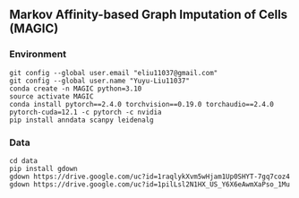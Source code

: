 Markov Affinity-based Graph Imputation of Cells (MAGIC)
-------------------------------------------------------

### Environment
```
git config --global user.email "eliu11037@gmail.com"
git config --global user.name "Yuyu-Liu11037"
conda create -n MAGIC python=3.10
source activate MAGIC
conda install pytorch==2.4.0 torchvision==0.19.0 torchaudio==2.4.0 pytorch-cuda=12.1 -c pytorch -c nvidia
pip install anndata scanpy leidenalg
```

### Data
```
cd data
pip install gdown
gdown https://drive.google.com/uc?id=1raqlykXvm5wHjam1Up0SHYT-7gq7coz4
gdown https://drive.google.com/uc?id=1pilLsl2N1HX_US_Y6X6eAwmXaPso_1Mu
```